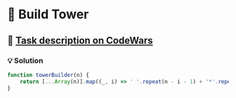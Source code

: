 # 📝 Build Tower

## 🔗 [Task description on CodeWars](https://www.codewars.com/kata/576757b1df89ecf5bd00073b)

### 💡 Solution

```javascript
function towerBuilder(n) {
    return [...Array(n)].map((_, i) => ' '.repeat(n - i - 1) + '*'.repeat(i * 2 + 1) + ' '.repeat(n - i - 1));
}
```
